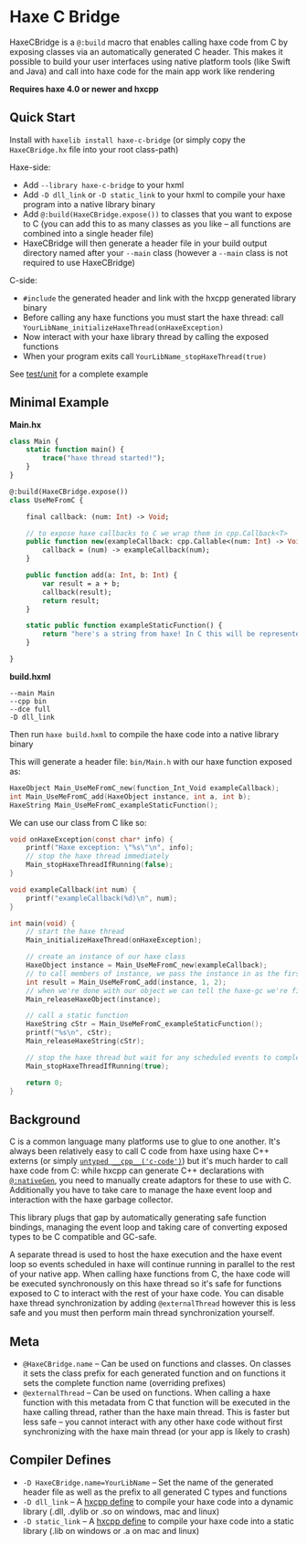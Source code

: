 # Haxe C Bridge

HaxeCBridge is a `@:build` macro that enables calling haxe code from C by exposing classes via an automatically generated C header. This makes it possible to build your user interfaces using native platform tools (like Swift and Java) and call into haxe code for the main app work like rendering

**Requires haxe 4.0 or newer and hxcpp**

## Quick Start

Install with `haxelib install haxe-c-bridge` (or simply copy the `HaxeCBridge.hx` file into your root class-path)

Haxe-side:
- Add `--library haxe-c-bridge` to your hxml
- Add `-D dll_link` or `-D static_link` to your hxml to compile your haxe program into a native library binary
- Add `@:build(HaxeCBridge.expose())` to classes that you want to expose to C (you can add this to as many classes as you like – all functions are combined into a single header file)
- HaxeCBridge will then generate a header file in your build output directory named after your `--main` class (however a `--main` class is not required to use HaxeCBridge)

C-side:
- `#include` the generated header and link with the hxcpp generated library binary
- Before calling any haxe functions you must start the haxe thread: call `YourLibName_initializeHaxeThread(onHaxeException)`
- Now interact with your haxe library thread by calling the exposed functions
- When your program exits call `YourLibName_stopHaxeThread(true)`

See [test/unit](test/unit) for a complete example

## Minimal Example

**Main.hx**
```haxe
class Main {
	static function main() {
		trace("haxe thread started!");
	}
}

@:build(HaxeCBridge.expose())
class UseMeFromC {

	final callback: (num: Int) -> Void;

	// to expose haxe callbacks to C we wrap them in cpp.Callback<T>
	public function new(exampleCallback: cpp.Callable<(num: Int) -> Void>) {
		callback = (num) -> exampleCallback(num);
	}

	public function add(a: Int, b: Int) {
		var result = a + b;
		callback(result);
		return result;
	}

	static public function exampleStaticFunction() {
		return "here's a string from haxe! In C this will be represented as a const char*. When passing haxe object to C, the object will be retained so it's not garbage collected while it's being used in C. When finished with haxe objects, you can call releaseHaxeString() or releaseHaxeObject()";
	}

}
```

**build.hxml**
```hxml
--main Main
--cpp bin
--dce full
-D dll_link
```

Then run `haxe build.hxml` to compile the haxe code into a native library binary

This will generate a header file: `bin/Main.h` with our haxe function exposed as:
```C
HaxeObject Main_UseMeFromC_new(function_Int_Void exampleCallback);
int Main_UseMeFromC_add(HaxeObject instance, int a, int b);
HaxeString Main_UseMeFromC_exampleStaticFunction();
```

We can use our class from C like so:
```C
void onHaxeException(const char* info) {
	printf("Haxe exception: \"%s\"\n", info);
	// stop the haxe thread immediately
	Main_stopHaxeThreadIfRunning(false);
}

void exampleCallback(int num) {
	printf("exampleCallback(%d)\n", num);
}

int main(void) {
	// start the haxe thread
	Main_initializeHaxeThread(onHaxeException);

	// create an instance of our haxe class
	HaxeObject instance = Main_UseMeFromC_new(exampleCallback);
	// to call members of instance, we pass the instance in as the first argument
	int result = Main_UseMeFromC_add(instance, 1, 2);
	// when we're done with our object we can tell the haxe-gc we're finished
	Main_releaseHaxeObject(instance);

	// call a static function
	HaxeString cStr = Main_UseMeFromC_exampleStaticFunction();
	printf("%s\n", cStr);
	Main_releaseHaxeString(cStr);

	// stop the haxe thread but wait for any scheduled events to complete
	Main_stopHaxeThreadIfRunning(true);

	return 0;
}
```

## Background

C is a common language many platforms use to glue to one another. It's always been relatively easy to call C code from haxe using haxe C++ externs (or simply [`untyped __cpp__('c-code')`](https://haxe.org/manual/target-syntax.html)) but it's much harder to call haxe code from C: while hxcpp can generate C++ declarations with [`@:nativeGen`](https://github.com/HaxeFoundation/hxcpp/blob/master/test/extern-lib/api/HaxeApi.hx), you need to manually create adaptors for these to use with C. Additionally you have to take care to manage the haxe event loop and interaction with the haxe garbage collector. 

This library plugs that gap by automatically generating safe function bindings, managing the event loop and taking care of converting exposed types to be C compatible and GC-safe.

A separate thread is used to host the haxe execution and the haxe event loop so events scheduled in haxe will continue running in parallel to the rest of your native app. When calling haxe functions from C, the haxe code will be executed synchronously on this haxe thread so it's safe for functions exposed to C to interact with the rest of your haxe code. You can disable haxe thread synchronization by adding `@externalThread` however this is less safe and you must then perform main thread synchronization yourself.

## Meta
- `@HaxeCBridge.name` – Can be used on functions and classes. On classes it sets the class prefix for each generated function and on functions it sets the complete function name (overriding prefixes)
- `@externalThread` – Can be used on functions. When calling a haxe function with this metadata from C that function will be executed in the haxe calling thread, rather than the haxe main thread. This is faster but less safe – you cannot interact with any other haxe code without first synchronizing with the haxe main thread (or your app is likely to crash)

## Compiler Defines
- `-D HaxeCBridge.name=YourLibName` – Set the name of the generated header file as well as the prefix to all generated C types and functions
- `-D dll_link` – A [hxcpp define](https://haxe.org/manual/target-cpp-defines.html) to compile your haxe code into a dynamic library (.dll, .dylib or .so on windows, mac and linux)
- `-D static_link` – A [hxcpp define](https://haxe.org/manual/target-cpp-defines.html) to compile your haxe code into a static library (.lib on windows or .a on mac and linux)

